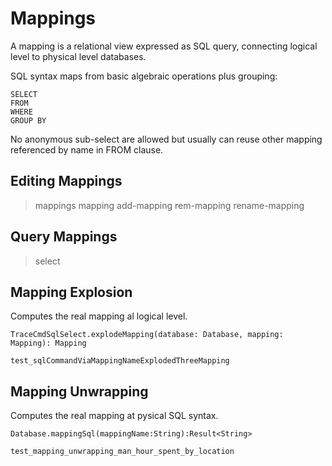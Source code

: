 # Mappings

A mapping is a relational view expressed as SQL query, connecting logical level to physical level databases.

SQL syntax maps from basic algebraic operations plus grouping:

    SELECT
    FROM
    WHERE
    GROUP BY

No anonymous sub-select are allowed but usually can reuse other mapping referenced by name in FROM clause.

## Editing Mappings

>mappings
>mapping <mapping-name>
>add-mapping <mapping-name> <SQL>
>rem-mapping <mapping-name>
>rename-mapping <oldname> <newname>

## Query Mappings

>select <mapping-name>

## Mapping Explosion

Computes the real mapping al logical level. 

    TraceCmdSqlSelect.explodeMapping(database: Database, mapping: Mapping): Mapping

    test_sqlCommandViaMappingNameExplodedThreeMapping

## Mapping Unwrapping

Computes the real mapping at pysical SQL syntax.

    Database.mappingSql(mappingName:String):Result<String>

    test_mapping_unwrapping_man_hour_spent_by_location